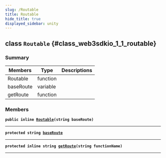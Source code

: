 ```yaml
---
slug: /Routable
title: Routable
hide_title: true
displayed_sidebar: unity
---
```


## class `Routable` {#class_web3sdkio_1_1_routable}

### Summary

| Members   | Type     | Descriptions |
| --------- | -------- | ------------ |
| Routable  | function |              |
| baseRoute | variable |              |
| getRoute  | function |              |

### Members

**`public inline `[`Routable`](#class_web3sdkio_1_1_routable_1ad23bc6bc913ed5efd0e8d7f619e72193)`(string baseRoute)`**

---

**`protected string `[`baseRoute`](#class_web3sdkio_1_1_routable_1a894601a99c7a4fa50cdf9a6c1768bdd9)**

---

**`protected inline string `[`getRoute`](#class_web3sdkio_1_1_routable_1ac31c67242eb7bcc4c1b0fc94b76bcdbc)`(string functionName)`**

---
